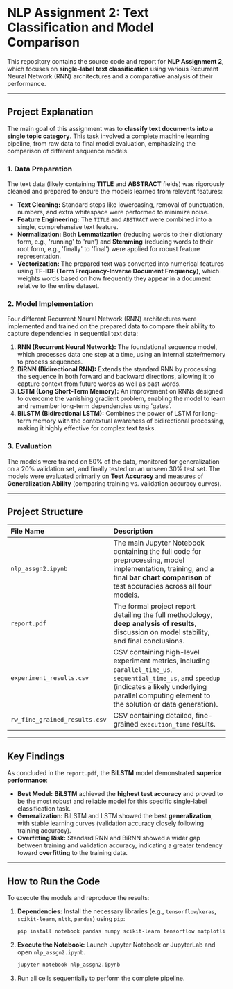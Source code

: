 # NLP Assignment 2: Text Classification and Model Comparison 

This repository contains the source code and report for **NLP Assignment 2**, which focuses on **single-label text classification** using various Recurrent Neural Network (RNN) architectures and a comparative analysis of their performance.

---

## Project Explanation

The main goal of this assignment was to **classify text documents into a single topic category**. This task involved a complete machine learning pipeline, from raw data to final model evaluation, emphasizing the comparison of different sequence models.

### 1. Data Preparation
The text data (likely containing **TITLE** and **ABSTRACT** fields) was rigorously cleaned and prepared to ensure the models learned from relevant features:
* **Text Cleaning:** Standard steps like lowercasing, removal of punctuation, numbers, and extra whitespace were performed to minimize noise.
* **Feature Engineering:** The `TITLE` and `ABSTRACT` were combined into a single, comprehensive text feature.
* **Normalization:** Both **Lemmatization** (reducing words to their dictionary form, e.g., 'running' to 'run') and **Stemming** (reducing words to their root form, e.g., 'finally' to 'final') were applied for robust feature representation.
* **Vectorization:** The prepared text was converted into numerical features using **TF-IDF (Term Frequency-Inverse Document Frequency)**, which weights words based on how frequently they appear in a document relative to the entire dataset.

### 2. Model Implementation
Four different Recurrent Neural Network (RNN) architectures were implemented and trained on the prepared data to compare their ability to capture dependencies in sequential text data:
1.  **RNN (Recurrent Neural Network):** The foundational sequence model, which processes data one step at a time, using an internal state/memory to process sequences.
2.  **BiRNN (Bidirectional RNN):** Extends the standard RNN by processing the sequence in both forward and backward directions, allowing it to capture context from future words as well as past words.
3.  **LSTM (Long Short-Term Memory):** An improvement on RNNs designed to overcome the vanishing gradient problem, enabling the model to learn and remember long-term dependencies using 'gates'.
4.  **BiLSTM (Bidirectional LSTM):** Combines the power of LSTM for long-term memory with the contextual awareness of bidirectional processing, making it highly effective for complex text tasks.

### 3. Evaluation
The models were trained on 50% of the data, monitored for generalization on a 20% validation set, and finally tested on an unseen 30% test set. The models were evaluated primarily on **Test Accuracy** and measures of **Generalization Ability** (comparing training vs. validation accuracy curves).

---

## Project Structure

| File Name | Description |
| :--- | :--- |
| `nlp_assgn2.ipynb` | The main Jupyter Notebook containing the full code for preprocessing, model implementation, training, and a final **bar chart comparison** of test accuracies across all four models. |
| `report.pdf` | The formal project report detailing the full methodology, **deep analysis of results**, discussion on model stability, and final conclusions. |
| `experiment_results.csv` | CSV containing high-level experiment metrics, including `parallel_time_us`, `sequential_time_us`, and `speedup` (indicates a likely underlying parallel computing element to the solution or data generation). |
| `rw_fine_grained_results.csv` | CSV containing detailed, fine-grained `execution_time` results. |

---

## Key Findings

As concluded in the `report.pdf`, the **BiLSTM** model demonstrated **superior performance**:

* **Best Model:** **BiLSTM** achieved the **highest test accuracy** and proved to be the most robust and reliable model for this specific single-label classification task.
* **Generalization:** BiLSTM and LSTM showed the **best generalization**, with stable learning curves (validation accuracy closely following training accuracy).
* **Overfitting Risk:** Standard RNN and BiRNN showed a wider gap between training and validation accuracy, indicating a greater tendency toward **overfitting** to the training data.

---

## How to Run the Code

To execute the models and reproduce the results:

1.  **Dependencies:** Install the necessary libraries (e.g., `tensorflow`/`keras`, `scikit-learn`, `nltk`, `pandas`) using `pip`:
    ```bash
    pip install notebook pandas numpy scikit-learn tensorflow matplotlib nltk
    ```
2.  **Execute the Notebook:** Launch Jupyter Notebook or JupyterLab and open `nlp_assgn2.ipynb`.
    ```bash
    jupyter notebook nlp_assgn2.ipynb
    ```
3.  Run all cells sequentially to perform the complete pipeline.
